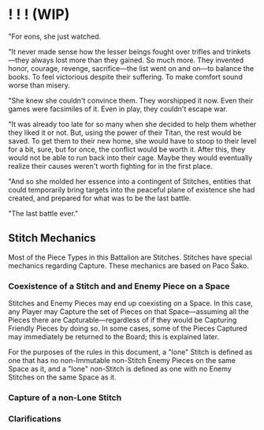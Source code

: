# ! ! ! (WIP)
"For eons, she just watched.

"It never made sense how the lesser beings fought over trifles and trinkets&#x2014;they always lost more than they gained. So much more. They invented honor, courage, revenge, sacrifice&#x2014;the list went on and on&#x2014;to balance the books. To feel victorious despite their suffering. To make comfort sound worse than misery.

"She knew she couldn't convince them. They worshipped it now. Even their games were facsimiles of it. Even in play, they couldn't escape war.

"It was already too late for so many when she decided to help them whether they liked it or not. But, using the power of their Titan, the rest would be saved. To get them to their new home, she would have to stoop to their level for a bit, sure, but for once, the conflict would be worth it. After this, they would not be able to run back into their cage. Maybe they would eventually realize their causes weren't worth fighting for in the first place.

"And so she molded her essence into a contingent of Stitches, entities that could temporarily bring targets into the peaceful plane of existence she had created, and prepared for what was to be the last battle.

"The last battle ever."
## Stitch Mechanics
Most of the Piece Types in this Battalion are Stitches. Stitches have special mechanics regarding Capture. These mechanics are based on Paco &#348;ako.
### Coexistence of a Stitch and and Enemy Piece on a Space
Stitches and Enemy Pieces may end up coexisting on a Space. In this case, any Player may Capture the set of Pieces on that Space&#x2014;assuming all the Pieces there are Capturable&#x2014;regardless of if they would be Capturing Friendly Pieces by doing so. In some cases, some of the Pieces Captured may immediately be returned to the Board; this is explained later.

For the purposes of the rules in this document, a "lone" Stitch is defined as one that has no non-Immutable non-Stitch Enemy Pieces on the same Space as it, and a "lone" non-Stitch is defined as one with no Enemy Stitches on the same Space as it.
### Capture of a non-Lone Stitch

### Clarifications
